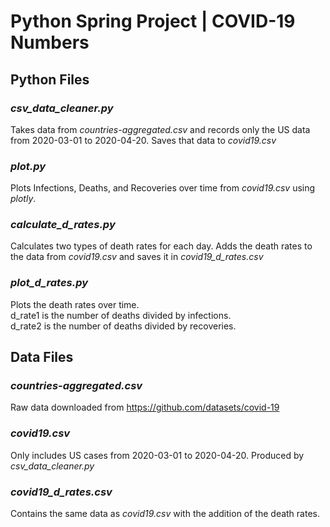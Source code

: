 # Python Spring Project | COVID-19 Numbers
## Python Files
### _csv_data_cleaner.py_
Takes data from _countries-aggregated.csv_ and records only the US data from 2020-03-01 to 2020-04-20.
Saves that data to _covid19.csv_
### _plot.py_
Plots Infections, Deaths, and Recoveries over time from _covid19.csv_ using _plotly_.
### _calculate_d_rates.py_
Calculates two types of death rates for each day.
Adds the death rates to the data from _covid19.csv_ and saves it in _covid19_d_rates.csv_
### _plot_d_rates.py_
Plots the death rates over time.  
d_rate1 is the number of deaths divided by infections.  
d_rate2 is the number of deaths divided by recoveries.
## Data Files
### _countries-aggregated.csv_
Raw data downloaded from https://github.com/datasets/covid-19
### _covid19.csv_
Only includes US cases from 2020-03-01 to 2020-04-20.
Produced by _csv_data_cleaner.py_
### _covid19_d_rates.csv_
Contains the same data as _covid19.csv_ with the addition of the death rates.